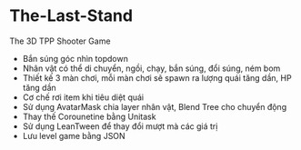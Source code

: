 # The-Last-Stand
 The 3D TPP Shooter Game
- Bắn súng góc nhìn topdown
-	Nhân vật có thể di chuyển, ngồi, chạy, bắn súng, đổi súng, ném bom 
-	Thiết kế 3 màn chơi, mỗi màn chơi sẽ spawn ra lượng quái tăng dần, HP tăng dần
-	Cơ chế rơi item khi tiêu diệt quái
- Sử dụng AvatarMask chia layer nhân vật, Blend Tree cho chuyển động
- Thay thế Corounetine bằng Unitask
- Sử dụng LeanTween để thay đổi mượt mà các giá trị
- Lưu level game bằng JSON
